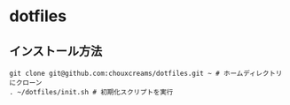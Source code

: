 # dotfiles

## インストール方法
``` shell
git clone git@github.com:chouxcreams/dotfiles.git ~ # ホームディレクトリにクローン
. ~/dotfiles/init.sh # 初期化スクリプトを実行
```
